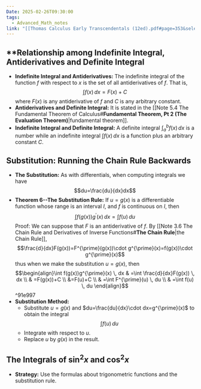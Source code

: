 ```yaml
---
Date: 2025-02-26T09:30:00
tags:
  - Advanced_Math_notes
link: "[[Thomas Calculus Early Transcendentals (12ed).pdf#page=353&selection=6,0,6,48|The link of chapter 5.5, Advanced Math]]"
---
```

## **Relationship among Indefinite Integral, Antiderivatives and Definite Integral

- **Indefinite Integral and Antiderivatives:**
	The indefinite integral of the function $f$ with respect to $x$ is the set of all antiderivatives of $f$. That is, $$\int f(x) \, dx =F(x)+C$$where $F(x)$ is any antiderivative of $f$ and $C$ is any arbitrary constant.
- **Antiderivatives and Definite Integral:**
	It is stated in the [[Note 5.4 The Fundamental Theorem of Calculus#**Fundamental Theorem, Pt 2 (The Evaluation Theorem)**|fundamental theorem]].
- **Indefinite Integral and Definite Integral:**
	A definite integral $\int_{a}^{b}f(x)  \, dx$ is a number while an indefinite integral $\int f(x) \, dx$ is a function plus an arbitrary constant $C$.

## **Substitution: Running the Chain Rule Backwards**

- **The Substitution:**
	As with differentials, when computing integrals we have $$du=\frac{du}{dx}dx$$
- **Theorem 6--The Substitution Rule:**
	If $u=g(x)$ is a differentiable function whose range is an interval $I$, and $f$ is continuous on $I$, then $$\int f(g(x))g^{\prime}(x) \, dx =\int f(u) \, du $$
	Proof:
		We can suppose that $F$ is an antiderivative of $f$. By [[Note 3.6 The Chain Rule and Derivatives of Inverse Functions#**The Chain Rule**|the Chain Rule]], $$\frac{d}{dx}F(g(x))=F^{\prime}(g(x))\cdot g^{\prime}(x)=f(g(x))\cdot g^{\prime}(x)$$thus when we make the substitution $u=g(x)$, then $$\begin{align}\int f(g(x))g^{\prime}(x) \, dx  & =\int \frac{d}{dx}F(g(x)) \, dx  \\ & =F(g(x))+C \\ &=F(u)+C \\ & =\int F^{\prime}(u) \, du \\  & =\int f(u) \, du \end{align}$$ ^91e997
- **Substitution Method:**
	- Substitute $u=g(x)$ and $du=\frac{du}{dx}\cdot dx=g^{\prime}(x)$ to obtain the integral $$\int f(u) \, du $$
	- Integrate with respect to $u$.
	- Replace $u$ by $g(x)$ in the result.

## **The Integrals of $\sin ^{2}x$ and $\cos ^{2}x$**

- **Strategy:**
	Use the formulas about trigonometric functions and the substitution rule.